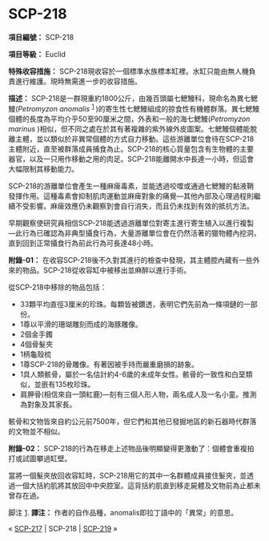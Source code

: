 # SCP-218
                        


**項目編號：** SCP-218

**項目等級：** Euclid

**特殊收容措施：** SCP-218現收容於一個標準水族標本缸裡。水缸只能由無人機負責進行維護。現時無需進一步的收容措施。

**描述：** SCP-218是一群現重約1800公斤，由幾百頭屬七鰓鰻科，現命名為異七鰓鰻(*Petromyzon anomalis* <sup class='footnoteref'>
 <a shape='rect' class='footnoteref' id='footnoteref-1' href='javascript:;' onclick='WIKIDOT.page.utils.scrollToReference(&apos;footnote-1&apos;)'>1</a>
</sup>)的寄生性七鰓鰻組成的掠食性有機體群落。異七鰓鰻個體的長度為平均介乎50至90厘米之間，外表和一般的海七鰓鰻(*Petromyzon marinus* )相似，但不同之處在於其有著複雜的紫外線外皮圖案。七鰓鰻個體能脫離主體，並以類似於非異常個體的方式自力移動。這些游離單位會待在SCP-218主體附近，直至被群落成員捕食為止。SCP-218的核心質量包含有生物體的主要器官，以及一只用作移動之用的肉足。SCP-218能離開水中長達一小時，但這會大幅限制其移動能力。

SCP-218的游離單位會產生一種麻痺毒素，並能透過咬噬或通過七鰓鰻的黏液鞘發揮作用。這種毒素會抑制肌肉運動並麻痺對象的痛覺—其他內部及心理過程則繼續不受影響。麻痺效應仍未觀察到會自行消失，而且仍未找到有效的抵抗方法。

早期觀察使研究員相信SCP-218能透過游離單位對寄主進行寄生植入以進行複製—此行為已確認為非典型攝食行為，大量游離單位會在仍然活著的獵物體內挖洞，直到回到正常攝食行為前此行為可長達48小時。

**附錄-01：** 在收容SCP-218後不久對其進行的檢查中發現，其主體腔內藏有一些外來的物品。SCP-218從收容缸中被移出並麻醉以進行手術。

從SCP-218中移除的物品包括：

- 33顆平均直徑3厘米的珍珠。每顆皆被鑽透，表明它們先前為一條項鏈的一部份。
- 1尊以平滑的珊瑚雕刻而成的海豚雕像。
- 2個金手鐲
- 4個骨髮夾
- 1柄龜殼梳
- 1尊SCP-218的骨雕像。有著因被手持而嚴重磨損的跡象。
- 1具人類骸骨，屬於一名估計約4-6歲的未成年女性。骸骨的一致性和白堊類似，並嵌有135枚珍珠。
- 肩胛骨(相信來自一頭紅鹿)—刻有三個人形人物，兩名成人及一名小童。推測為對象及其家長。

骸骨和文物皆來自約公元前7500年，但它們和其他已發掘地區的新石器時代群落的文物並不相似。

**附錄-02：**  SCP-218的行為在移走上述物品後明顯變得更激動了：個體會重複拍打或試圖攀過缸壁。

當將一個髮夾放回收容缸時，SCP-218用它的其中一名群體成員接住髮夾，並透過一個大括約肌將其放回中中央腔室。這背括約肌直到移走屍體及文物前為止都未曾存在過。


脚注
<a shape='rect' href='javascript:;' onclick='WIKIDOT.page.utils.scrollToReference(&apos;footnoteref-1&apos;)'>1</a>. **譯注：** 作者的自作品種，anomalis即拉丁語中的「異常」的意思。



« [SCP-217](/scp-217) | SCP-218 | [SCP-219](/scp-219) »





                    